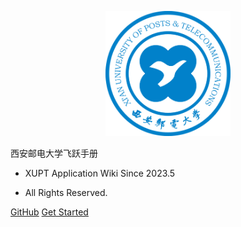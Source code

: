 <p align="center">
  <a href="https://xupt-flying.github.io/xuptflying.github.io/">
    <img alt="docsify" src="img/school_logo.png" height="200">
  </a>
</p>


<middle>西安邮电大学飞跃手册</middle>


<!-- > XUPT Application Wiki -->

- XUPT Application Wiki Since 2023.5

- All Rights Reserved.

[GitHub](https://github.com/XUPT-Flying/xuptflying.github.io)
[Get Started](#西安邮电大学飞跃手册)

